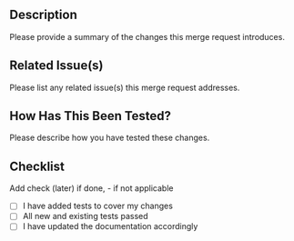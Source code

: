 ## Description

Please provide a summary of the changes this merge request introduces.

## Related Issue(s)

Please list any related issue(s) this merge request addresses.

## How Has This Been Tested?

Please describe how you have tested these changes.

## Checklist
Add check (later) if done, - if not applicable
- [ ] I have added tests to cover my changes
- [ ] All new and existing tests passed
- [ ] I have updated the documentation accordingly
